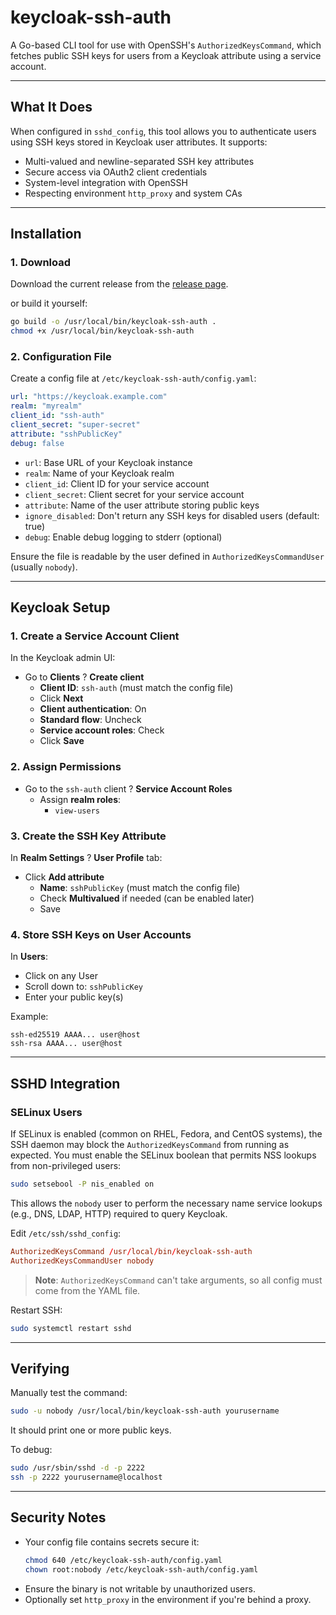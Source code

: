 # keycloak-ssh-auth

A Go-based CLI tool for use with OpenSSH's `AuthorizedKeysCommand`, which fetches public SSH keys for users from a Keycloak attribute using a service account.

---

## What It Does

When configured in `sshd_config`, this tool allows you to authenticate users using SSH keys stored in Keycloak user attributes. It supports:

- Multi-valued and newline-separated SSH key attributes
- Secure access via OAuth2 client credentials
- System-level integration with OpenSSH
- Respecting environment `http_proxy` and system CAs

---

## Installation

### 1. Download


Download the current release from the [release page](https://github.com/siegy22/keycloak-ssh-auth/releases).


or build it yourself:

```bash
go build -o /usr/local/bin/keycloak-ssh-auth .
chmod +x /usr/local/bin/keycloak-ssh-auth
```

### 2. Configuration File

Create a config file at `/etc/keycloak-ssh-auth/config.yaml`:

```yaml
url: "https://keycloak.example.com"
realm: "myrealm"
client_id: "ssh-auth"
client_secret: "super-secret"
attribute: "sshPublicKey"
debug: false
```

- `url`: Base URL of your Keycloak instance
- `realm`: Name of your Keycloak realm
- `client_id`: Client ID for your service account
- `client_secret`: Client secret for your service account
- `attribute`: Name of the user attribute storing public keys
- `ignore_disabled`: Don't return any SSH keys for disabled users (default: true)
- `debug`: Enable debug logging to stderr (optional)

Ensure the file is readable by the user defined in `AuthorizedKeysCommandUser` (usually `nobody`).

---

## Keycloak Setup

### 1. Create a Service Account Client

In the Keycloak admin UI:

- Go to **Clients** ? **Create client**
  - **Client ID**: `ssh-auth` (must match the config file)
  - Click **Next**
  - **Client authentication**: On
  - **Standard flow**: Uncheck
  - **Service account roles**: Check
  - Click **Save**

### 2. Assign Permissions

- Go to the `ssh-auth` client ? **Service Account Roles**
  - Assign **realm roles**:
    - `view-users`

### 3. Create the SSH Key Attribute

In **Realm Settings** ? **User Profile** tab:

- Click **Add attribute**
  - **Name**: `sshPublicKey` (must match the config file)
  - Check **Multivalued** if needed (can be enabled later)
  - Save

### 4. Store SSH Keys on User Accounts

In **Users**:

- Click on any User
- Scroll down to: `sshPublicKey`
- Enter your public key(s)

Example:
```text
ssh-ed25519 AAAA... user@host
ssh-rsa AAAA... user@host
```

---

## SSHD Integration

### SELinux Users

If SELinux is enabled (common on RHEL, Fedora, and CentOS systems), the SSH daemon may block the `AuthorizedKeysCommand` from running as expected. You must enable the SELinux boolean that permits NSS lookups from non-privileged users:

```bash
sudo setsebool -P nis_enabled on
```

This allows the `nobody` user to perform the necessary name service lookups (e.g., DNS, LDAP, HTTP) required to query Keycloak.


Edit `/etc/ssh/sshd_config`:

```conf
AuthorizedKeysCommand /usr/local/bin/keycloak-ssh-auth
AuthorizedKeysCommandUser nobody
```

> **Note**: `AuthorizedKeysCommand` can't take arguments, so all config must come from the YAML file.

Restart SSH:

```bash
sudo systemctl restart sshd
```

---

## Verifying

Manually test the command:

```bash
sudo -u nobody /usr/local/bin/keycloak-ssh-auth yourusername
```

It should print one or more public keys.

To debug:

```bash
sudo /usr/sbin/sshd -d -p 2222
ssh -p 2222 yourusername@localhost
```

---

## Security Notes

- Your config file contains secrets secure it:
  ```bash
  chmod 640 /etc/keycloak-ssh-auth/config.yaml
  chown root:nobody /etc/keycloak-ssh-auth/config.yaml
  ```
- Ensure the binary is not writable by unauthorized users.
- Optionally set `http_proxy` in the environment if you're behind a proxy.
